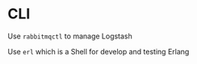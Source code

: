 # CLI

Use `rabbitmqctl` to manage Logstash  

Use `erl` which is a Shell for develop and testing Erlang  